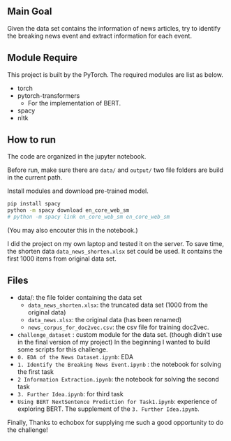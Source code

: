 ## Main Goal

Given the data set contains the information of news articles, try to identify the breaking news event and extract information for each event.

## Module Require

This project is built by the PyTorch. The required modules are list as below.

- torch
- pytorch-transformers
    - For the implementation of BERT. 
- spacy
- nltk

## How to run

The code are organized in the jupyter notebook.

Before run, make sure there are `data/` and `output/` two file folders are build in the current path.

Install modules and download pre-trained model.

```bash
pip install spacy
python -m spacy download en_core_web_sm
# python -m spacy link en_core_web_sm en_core_web_sm
```

(You may also encouter this in the notebook.)

I did the project on my own laptop and tested it on the server. To save time, the shorten data `data_news_shorten.xlsx` set could be used. It contains the first 1000 items from original data set.

## Files

- data/: the file folder containing the data set
  - `data_news_shorten.xlsx`: the truncated data set (1000 from the original data)
  - `data_news.xlsx`: the original data (has been renamed)
  - `news_corpus_for_doc2vec.csv`: the csv file for training doc2vec. 
- `challenge_dataset` : custom module for the data set. (though didn't use in the final version of my project) In the beginning I wanted to build some scripts for this challenge.
- `0. EDA of the News Dataset.ipynb`: EDA 
- `1. Identify the Breaking News Event.ipynb` : the notebook for solving the first task
- `2 Information Extraction.ipynb`: the notebook for solving the second task
- `3. Further Idea.ipynb`: for third task
- `Using BERT NextSentence Prediction for Task1.ipynb`: experience of exploring BERT. The supplement of the `3. Further Idea.ipynb`.


Finally,
Thanks to echobox for supplying me such a good opportunity to do the challenge!
